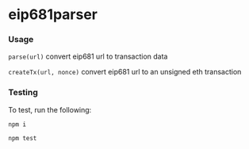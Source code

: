 # eip681parser

### Usage

`parse(url)` convert eip681 url to transaction data

`createTx(url, nonce)` convert eip681 url to an unsigned eth transaction

### Testing

To test, run the following:

`npm i`

`npm test`
